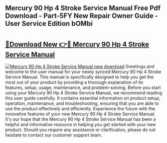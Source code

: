## Mercury 90 Hp 4 Stroke Service Manual Free Pdf Download - Part-5FY New Repair Owner Guide - User Service Edition bOMbi

# <h2><a href="http://bc57672.oget.top/?id=Mercury+90+Hp+4+Stroke+Service+Manual">🔗Download New 👉🔴 Mercury 90 Hp 4 Stroke Service Manual</a></h2>

[![Mercury 90 Hp 4 Stroke Service Manual new download](https://i.imgur.com/5g1atiW.png)](http://bc57672.oget.top/?id=Mercury+90+Hp+4+Stroke+Service+Manual)
Greetings and welcome to the user manual for your newly synced Mercury 90 Hp 4 Stroke Service Manual. This manual is specifically designed to help you get the most out of your product by providing a thorough explanation of its features, setup, usage, maintenance, and problem-solving. Before you start using your Mercury 90 Hp 4 Stroke Service Manual, we recommend reading this user guide carefully. It contains essential information on product setup, operation, maintenance, and troubleshooting, ensuring that you are able to use the product effectively and efficiently. Experience the future with the innovative features of your new Mercury 90 Hp 4 Stroke Service Manual. It's our hope that the Mercury 90 Hp 4 Stroke Service Manual has been a helpful and informative resource in helping you get started with your new product. Should you require any assistance or clarification, please do not hesitate to contact our customer support team.
